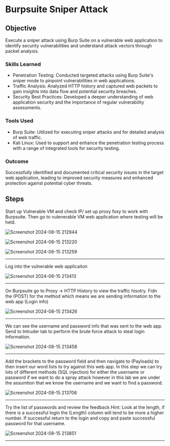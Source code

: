 # Burpsuite Sniper Attack

## Objective

Execute a sniper attack using Burp Suite on a vulnerable web application to identify security vulnerabilities and understand attack vectors through packet analysis.

### Skills Learned

- Penetration Testing: Conducted targeted attacks using Burp Suite's sniper mode to pinpoint vulnerabilities in web applications.
- Traffic Analysis: Analyzed HTTP history and captured web packets to gain insights into data flow and potential security breaches.
- Security Best Practices: Developed a deeper understanding of web application security and the importance of regular vulnerability assessments.

### Tools Used

- Burp Suite: Utilized for executing sniper attacks and for detailed analysis of web traffic.
- Kali Linux: Used to support and enhance the penetration testing process with a range of integrated tools for security testing.

### Outcome
Successfully identified and documented critical security issues in the target web application, leading to improved security measures and enhanced protection against potential cyber threats.
                                 
## Steps

Start up Vulnerable VM and check IP/ set up proxy foxy to work with Burpsuite. Then go to vulenerable VM web application where testing will be held.

![Screenshot 2024-08-15 212944](https://github.com/user-attachments/assets/e7412ffa-e8e2-4760-9e6c-dcefb76b83f4)

![Screenshot 2024-08-15 213220](https://github.com/user-attachments/assets/7a23b870-8ff4-486b-b6b3-1848f8eebedc)

![Screenshot 2024-08-15 213259](https://github.com/user-attachments/assets/f80c27d9-9de6-48db-a6b3-906311356157)

-------------------------------------------------------------------------------

Log into the vulnerable web applicaiton

![Screenshot 2024-08-15 213413](https://github.com/user-attachments/assets/e04f9946-a1a2-47ce-87fe-9097dc44a287)

-------------------------------------------------------------------------------

On Burpsuite go to Proxy -> HTTP History to view the traffic hisotry. Fidn the (POST) for the method which means we are sending information to the web app (Login info)

![Screenshot 2024-08-15 213426](https://github.com/user-attachments/assets/7e7a7648-1d70-4e4d-9c95-852065ed962d)

-------------------------------------------------------------------------------

We can see the username and password info that was sent to the web app. Send to Intruder tab to perform the brute force attack to steal login information.

![Screenshot 2024-08-15 213458](https://github.com/user-attachments/assets/3619e547-044b-41fc-a236-bf484a09383b)

-------------------------------------------------------------------------------

Add the brackets to the password field and then navigate to (Payloads) to then insert our word lists to try against this web app. In this step we can try lots of different methods (SQL injection) for either the username or password if we want to do a spray attack however in this lab we are under the assumtion that we know the username and we want to find a password.

![Screenshot 2024-08-15 213706](https://github.com/user-attachments/assets/737f8efa-0dfa-45e6-a085-a46f840321e0)

-------------------------------------------------------------------------------

Try the list of passwords and review the feedback Hint: Look at the length, if there is a successful login the (Length) column will tend to be more a higher number. If successful return to the login and copy and paste successful password for that username.

![Screenshot 2024-08-15 213851](https://github.com/user-attachments/assets/eb4a0f24-1f19-41d0-af7e-e98b1a81fcfb)

-------------------------------------------------------------------------------






